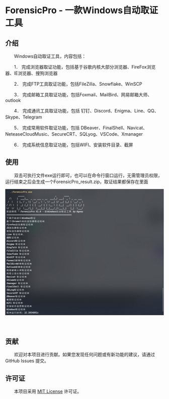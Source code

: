 # ForensicPro - 一款Windows自动取证工具

## 介绍

　　Windows自动取证工具，内容包括：

　　1．     完成浏览器取证功能，包括基于谷歌内核大部分浏览器、FireFox浏览器、IE浏览器、搜狗浏览器

　　2．     完成FTP工具取证功能，包括FileZilla、Snowflake、WinSCP

　　3．     完成邮箱工具取证功能，包括Foxmail、MailBird、网易邮箱大师、outlook

　　4．     完成通讯工具取证功能，包括 钉钉、Discord、Enigma、Line、QQ、Skype、Telegram

　　5．     完成常用软件取证功能，包括 DBeaver、FinalShell、Navicat、NeteaseCloudMusic、SecureCRT、SQLyog、VSCode、Xmanager

　　6．     完成系统信息取证功能，包括WIFI、安装软件目录、截屏

## 使用

　　双击可执行文件exe运行即可，也可以在命令行窗口运行，无需管理员权限，运行结束之后会生成一个ForensicPro_result.zip，取证结果都保存在里面

​![image](assets/image-20241108153043-5chx8w7.png)​

　　‍

## 贡献

　　欢迎对本项目进行贡献。如果您发现任何问题或有新功能的建议，请通过 GitHub Issues 提交。

## 许可证

　　本项目采用 [MIT License](LICENSE) 许可证。
